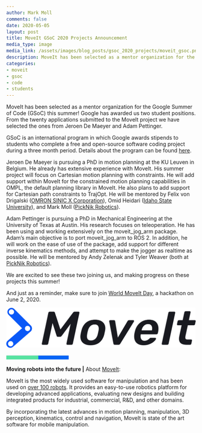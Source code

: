 ```yaml
---
author: Mark Moll
comments: false
date: 2020-05-05
layout: post
title: MoveIt GSoC 2020 Projects Announcement
media_type: image
media_link: /assets/images/blog_posts/gsoc_2020_projects/moveit_gsoc.png
description: MoveIt has been selected as a mentor organization for the Google Summer of Code (GSoC) this summer!
categories:
- moveit
- gsoc
- code
- students
---
```


[line]: /assets/images/blog_posts/line.png

MoveIt has been selected as a mentor organization for the Google Summer of Code (GSoC) this summer! Google has awarded us two student positions. From the twenty applications submitted to the MoveIt project we have selected the ones from Jeroen De Maeyer and Adam Pettinger.

GSoC is an international program in which Google awards stipends to students who complete a free and open-source software coding project during a three month period. Details about the program can be found [here](https://summerofcode.withgoogle.com/how-it-works/#timeline).

Jeroen De Maeyer is pursuing a PhD in motion planning at the KU Leuven in Belgium. He already has extensive experience with MoveIt. His summer project will focus on Cartesian motion planning with constraints. He will add support within MoveIt for the constrained motion planning capabilities in OMPL, the default planning library in MoveIt. He also plans to add support for Cartesian path constraints to TrajOpt. He will be mentored by Felix von Drigalski ([OMRON SINIC X Corporation](https://www.omron.com/sinicx/)), Omid Heidari ([Idaho State University](https://www.isu.edu/)), and Mark Moll ([PickNik Robotics](https://picknik.ai/)).

Adam Pettinger is pursuing a PhD in Mechanical Engineering at the University of Texas at Austin. His research focuses on teleoperation. He has been using and working extensively on the moveit_jog_arm package. Adam’s main objective is to port moveit_jog_arm to ROS 2. In addition, he will work on the ease of use of the package, add support for different inverse kinematics methods, and attempt to make the jogger as realtime as possible. He will be mentored by Andy Zelenak and Tyler Weaver (both at [PickNik Robotics](https://picknik.ai/)).

We are excited to see these two joining us, and making progress on these projects this summer!

And just as a reminder, make sure to join [World MoveIt Day](https://moveit.ros.org/events/world-moveit-day/2020/04/28/world-moveit-day-2020.html), a hackathon on June 2, 2020.

![MoveIt Logo](/assets/images/blog_posts/gsoc_2020_projects/moveit_logo.png)

![line]

**Moving robots into the future |**
About [MoveIt](https://moveit.ros.org/):

MoveIt is the most widely used software for manipulation and has been used on [over 100 robots](https://moveit.ros.org/robots/). It provides an easy-to-use robotics platform for developing advanced applications, evaluating new designs and building integrated products for industrial, commercial, R&D, and other domains.

By incorporating the latest advances in motion planning, manipulation, 3D perception, kinematics, control and navigation, MoveIt is state of the art software for mobile manipulation.
